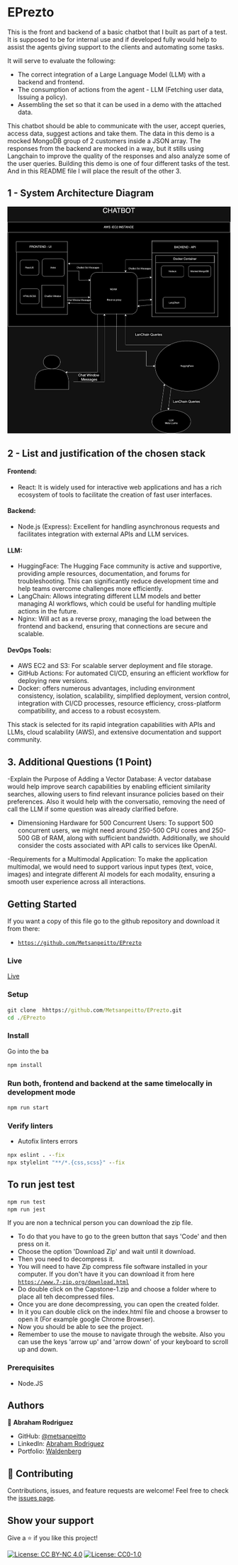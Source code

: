 # EPrezto

This is the front and backend of a basic chatbot that I built as part of a test.
It is supposed to be for internal use and if developed fully would help to assist the
agents giving support to the clients and automating some tasks.

It will serve to evaluate the following:
- The correct integration of a Large Language Model (LLM) with a backend and frontend.
- The consumption of actions from the agent - LLM (Fetching user data, Issuing a policy).
- Assembling the set so that it can be used in a demo with the attached data.

This chatbot should be able to communicate with the user, accept queries, access data,
suggest actions and take them. 
The data in this demo is a mocked MongoDB group of 2 customers inside a JSON array.
The responses from the backend are mocked in a way, but it stills using Langchain to improve
the quality of the responses and also analyze some of the user queries.
Building this demo is one of four different tasks of the test. And in this README file
I will place the result of the other 3.


## 1 - System Architecture Diagram
![Chatbot diagram](ChatbotDiagram.jpg)

## 2 - List and justification of the chosen stack  
#### Frontend:
- React: It is widely used for interactive web applications and has a rich ecosystem of tools to facilitate the creation of fast user interfaces.
#### Backend:
- Node.js (Express): Excellent for handling asynchronous requests and facilitates integration with external APIs and LLM services.
#### LLM:
- HuggingFace: The Hugging Face community is active and supportive, providing ample resources, documentation, and forums for troubleshooting. This can significantly reduce development time and help teams overcome challenges more efficiently.
- LangChain: Allows integrating different LLM models and better managing AI workflows, which could be useful for handling multiple actions in the future.
- Nginx: Will act as a reverse proxy, managing the load between the frontend and backend, ensuring that connections are secure and scalable.
#### DevOps Tools:
- AWS EC2 and S3: For scalable server deployment and file storage.
- GitHub Actions: For automated CI/CD, ensuring an efficient workflow for deploying new versions.
- Docker: offers numerous advantages, including environment consistency, isolation, scalability, simplified deployment, version control, integration with CI/CD processes, resource efficiency, cross-platform compatibility, and access to a robust ecosystem. 

 This stack is selected for its rapid integration capabilities with APIs and LLMs, cloud scalability (AWS), and extensive documentation and support community.

## 3. Additional Questions (1 Point)
-Explain the Purpose of Adding a Vector Database:
 A vector database would help improve search capabilities by enabling efficient similarity searches, allowing users to find relevant insurance policies based on their preferences. Also it would help with the conversatio, removing the need of call the LLM if some question was already clarified before.

- Dimensioning Hardware for 500 Concurrent Users:
 To support 500 concurrent users, we might need around 250-500 CPU cores and 250-500 GB of RAM, along with sufficient bandwidth. Additionally, we should consider the costs associated with API calls to services like OpenAI.

 -Requirements for a Multimodal Application:
 To make the application multimodal, we would need to support various input types (text, voice, images) and integrate different AI models for each modality, ensuring a smooth user experience across all interactions.

## Getting Started

If you want a copy of this file go to the github repository and download it from there:
- [`https://github.com/Metsanpeitto/EPrezto`](https://github.com/Metsanpeitto/EPrezto)


### Live

[Live](http://www.tienduca.com/eprezto/)


### Setup

```cmd
git clone  hhttps://github.com/Metsanpeitto/EPrezto.git
cd ./EPrezto
```

### Install

Go into the ba
```cmd
npm install
```

### Run both, frontend and backend at the same timelocally in development mode

```cmd
npm run start
```

### Verify linters

- Autofix linters errors

```cmd
npx eslint . --fix
npx stylelint "**/*.{css,scss}" --fix
```

## To run jest test
```cmd
npm run test
npm run jest
```

If you are non a technical person you can download the zip file.

- To do that you have to go to the green button that says 'Code' and then press on it.
- Choose the option 'Download Zip' and wait until it download.
- Then you need to decompress it.
- You will need to have Zip compress file software installed in your computer. If you don't have it you can download it from here
  [`https://www.7-zip.org/download.html`](https://www.7-zip.org/download.html)
- Do double click on the Capstone-1.zip and choose a folder where to place all teh decompressed files.
- Once you are done decompressing, you can open the created folder.
- In it you can double click on the index.html file and choose a browser to open it (For example google Chrome Browser).
- Now you should be able to see the project.
- Remember to use the mouse to navigate through the website. Also you can use the keys 'arrow up' and 'arrow down' of your keyboard
  to scroll up and down. 


### Prerequisites

- Node.JS


## Authors

👤 **Abraham Rodriguez**

- GitHub: [@metsanpeitto](https://github.com/Metsanpeitto)
- LinkedIn: [Abraham Rodriguez](https://www.linkedin.com/in/abraham-rodriguez-3283a319a/)
- Portfolio: [Waldenberg](https://portfolio.waldenberginc.com)

## 🤝 Contributing

Contributions, issues, and feature requests are welcome!
Feel free to check the [issues page](../../issues/).


## Show your support

Give a ⭐️ if you like this project!

[![License: CC BY-NC 4.0](https://licensebuttons.net/l/by-nc/4.0/80x15.png)](https://creativecommons.org/licenses/by-nc/4.0/)
[![License: CC0-1.0](https://licensebuttons.net/l/zero/1.0/80x15.png)](http://creativecommons.org/publicdomain/zero/1.0/)
